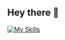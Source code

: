 ## Hey there 👋

[![My Skills](https://skillicons.dev/icons?i=js,html,css,py,lua)](https://skillicons.dev)
